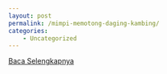 ```yaml
---
layout: post
permalink: /mimpi-memotong-daging-kambing/
categories:
    - Uncategorized
---
```


[Baca Selengkapnya](/03)